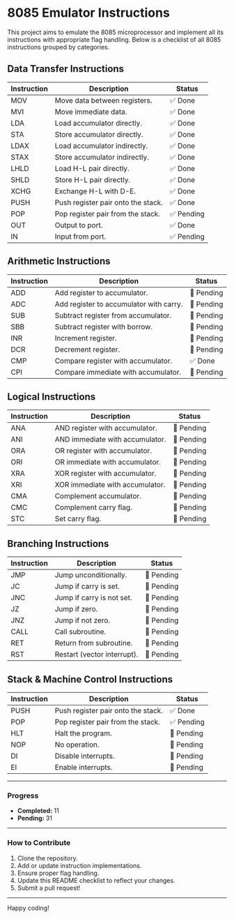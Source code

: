 # 8085 Emulator Instructions

This project aims to emulate the 8085 microprocessor and implement all its instructions with appropriate flag handling. Below is a checklist of all 8085 instructions grouped by categories.

## Data Transfer Instructions

| Instruction | Description                             | Status     |
|-------------|-----------------------------------------|------------|
| MOV         | Move data between registers.           | ✅ Done    |
| MVI         | Move immediate data.                   | ✅ Done    |
| LDA         | Load accumulator directly.             | ✅ Done    |
| STA         | Store accumulator directly.            | ✅ Done    |
| LDAX        | Load accumulator indirectly.           | ✅ Done    |
| STAX        | Store accumulator indirectly.          | ✅ Done    |
| LHLD        | Load H-L pair directly.                | ✅ Done    |
| SHLD        | Store H-L pair directly.               | ✅ Done    |
| XCHG        | Exchange H-L with D-E.                 | ✅ Done    |
| PUSH        | Push register pair onto the stack.     | ✅ Done    |
| POP         | Pop register pair from the stack.      | ✅ Pending |
| OUT         | Output to port.                        | ✅ Done    |
| IN          | Input from port.                       | ✅ Pending |

## Arithmetic Instructions

| Instruction | Description                                     | Status     |
|-------------|-------------------------------------------------|------------|
| ADD         | Add register to accumulator.                   | 🔲 Pending |
| ADC         | Add register to accumulator with carry.        | 🔲 Pending |
| SUB         | Subtract register from accumulator.            | 🔲 Pending |
| SBB         | Subtract register with borrow.                 | 🔲 Pending |
| INR         | Increment register.                            | 🔲 Pending |
| DCR         | Decrement register.                            | 🔲 Pending |
| CMP         | Compare register with accumulator.             | ✅ Done    |
| CPI         | Compare immediate with accumulator.            | 🔲 Pending |

## Logical Instructions

| Instruction | Description                                     | Status     |
|-------------|-------------------------------------------------|------------|
| ANA         | AND register with accumulator.                 | 🔲 Pending |
| ANI         | AND immediate with accumulator.                | 🔲 Pending |
| ORA         | OR register with accumulator.                  | 🔲 Pending |
| ORI         | OR immediate with accumulator.                 | 🔲 Pending |
| XRA         | XOR register with accumulator.                 | 🔲 Pending |
| XRI         | XOR immediate with accumulator.                | 🔲 Pending |
| CMA         | Complement accumulator.                        | 🔲 Pending |
| CMC         | Complement carry flag.                         | 🔲 Pending |
| STC         | Set carry flag.                                | 🔲 Pending |

## Branching Instructions

| Instruction | Description                                     | Status     |
|-------------|-------------------------------------------------|------------|
| JMP         | Jump unconditionally.                          | 🔲 Pending |
| JC          | Jump if carry is set.                          | 🔲 Pending |
| JNC         | Jump if carry is not set.                      | 🔲 Pending |
| JZ          | Jump if zero.                                  | 🔲 Pending |
| JNZ         | Jump if not zero.                              | 🔲 Pending |
| CALL        | Call subroutine.                               | 🔲 Pending |
| RET         | Return from subroutine.                        | 🔲 Pending |
| RST         | Restart (vector interrupt).                    | 🔲 Pending |

## Stack & Machine Control Instructions

| Instruction | Description                                     | Status     |
|-------------|-------------------------------------------------|------------|
| PUSH        | Push register pair onto the stack.             | ✅ Done    |
| POP         | Pop register pair from the stack.              | ✅ Pending |
| HLT         | Halt the program.                              | 🔲 Pending |
| NOP         | No operation.                                  | 🔲 Pending |
| DI          | Disable interrupts.                            | 🔲 Pending |
| EI          | Enable interrupts.                             | 🔲 Pending |

---

### Progress

- **Completed:** 11
- **Pending:** 31


---

### How to Contribute

1. Clone the repository.
2. Add or update instruction implementations.
3. Ensure proper flag handling.
4. Update this README checklist to reflect your changes.
5. Submit a pull request!

---

Happy coding!
